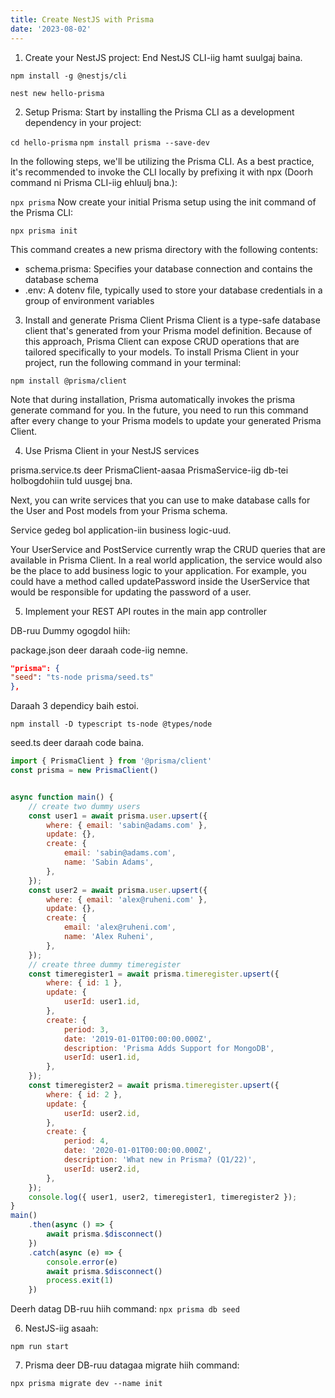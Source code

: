 ```yaml
---
title: Create NestJS with Prisma
date: '2023-08-02'
---
```


1. Create your NestJS project: End NestJS CLI-iig hamt suulgaj baina.

`npm install -g @nestjs/cli`

`nest new hello-prisma` 

2. Setup Prisma:
    Start by installing the Prisma CLI as a development dependency in your project:

`cd hello-prisma`
`npm install prisma --save-dev`

In the following steps, we'll be utilizing the Prisma CLI. As a best practice, it's recommended to invoke the CLI locally by prefixing it with npx (Doorh command ni Prisma CLI-iig ehluulj bna.):

`npx prisma`
Now create your initial Prisma setup using the init command of the Prisma CLI:

`npx prisma init`

This command creates a new prisma directory with the following contents:
* schema.prisma: Specifies your database connection and contains the database schema
* .env: A dotenv file, typically used to store your database credentials in a group of environment variables

3. Install and generate Prisma Client
Prisma Client is a type-safe database client that's generated from your Prisma model definition. Because of this approach, Prisma Client can expose CRUD operations that are tailored specifically to your models.
To install Prisma Client in your project, run the following command in your terminal:

`npm install @prisma/client`

Note that during installation, Prisma automatically invokes the prisma generate command for you. In the future, you need to run this command after every change to your Prisma models to update your generated Prisma Client.


4. Use Prisma Client in your NestJS services

prisma.service.ts deer PrismaClient-aasaa PrismaService-iig db-tei holbogdohiin tuld uusgej bna.


Next, you can write services that you can use to make database calls for the User and Post models from your Prisma schema.


Service gedeg bol application-iin business logic-uud.

Your UserService and PostService currently wrap the CRUD queries that are available in Prisma Client. In a real world application, the service would also be the place to add business logic to your application. For example, you could have a method called updatePassword inside the UserService that would be responsible for updating the password of a user.


5. Implement your REST API routes in the main app controller

DB-ruu Dummy ogogdol hiih:

package.json deer daraah code-iig nemne.

```json
"prisma": {
"seed": "ts-node prisma/seed.ts"
},
```

Daraah 3 dependicy baih estoi.

`npm install -D typescript ts-node @types/node`


seed.ts deer daraah code baina.



```javascript
import { PrismaClient } from '@prisma/client'
const prisma = new PrismaClient()


async function main() {
    // create two dummy users
    const user1 = await prisma.user.upsert({
        where: { email: 'sabin@adams.com' },
        update: {},
        create: {
            email: 'sabin@adams.com',
            name: 'Sabin Adams',
        },
    });
    const user2 = await prisma.user.upsert({
        where: { email: 'alex@ruheni.com' },
        update: {},
        create: {
            email: 'alex@ruheni.com',
            name: 'Alex Ruheni',
        },
    });
    // create three dummy timeregister
    const timeregister1 = await prisma.timeregister.upsert({
        where: { id: 1 },
        update: {
            userId: user1.id,
        },
        create: {
            period: 3,
            date: '2019-01-01T00:00:00.000Z',
            description: 'Prisma Adds Support for MongoDB',
            userId: user1.id,
        },
    });
    const timeregister2 = await prisma.timeregister.upsert({
        where: { id: 2 },
        update: {
            userId: user2.id,
        },
        create: {
            period: 4,
            date: '2020-01-01T00:00:00.000Z',
            description: 'What new in Prisma? (Q1/22)',
            userId: user2.id,
        },
    });
    console.log({ user1, user2, timeregister1, timeregister2 });
}
main()
    .then(async () => {
        await prisma.$disconnect()
    })
    .catch(async (e) => {
        console.error(e)
        await prisma.$disconnect()
        process.exit(1)
    })
```

Deerh datag DB-ruu hiih command:
`npx prisma db seed`

6. NestJS-iig asaah:

`npm run start`

7. Prisma deer DB-ruu datagaa migrate hiih command:

`npx prisma migrate dev --name init`
	






